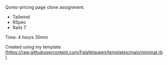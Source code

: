 Qonto-pricing page clone assignment.

- Tailwind
- RSpec
- Rails 7

Time: 4 hours 30min

Created using my template [https://raw.githubusercontent.com/Falafelqueen/templates/main/minimal.rb] 

